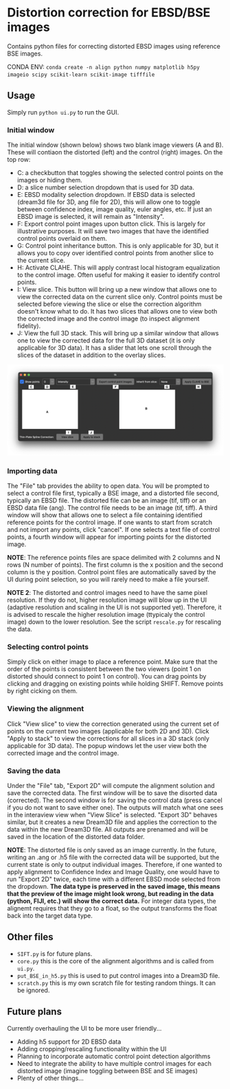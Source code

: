 # Distortion correction for EBSD/BSE images

Contains python files for correcting distorted EBSD images using reference BSE images.

CONDA ENV: `conda create -n align python numpy matplotlib h5py imageio scipy scikit-learn scikit-image tifffile`


## Usage

Simply run `python ui.py` to run the GUI.

### Initial window

The initial window (shown below) shows two blank image viewers (A and B). These will contiaon the distorted (left) and the control (right) images. On the top row:
- C: a checkbutton that toggles showing the selected control points on the images or hiding them.
- D: a slice number selection dropdown that is used for 3D data.
- E: EBSD modality selection dropdown. If EBSD data is selected (dream3d file for 3D, ang file for 2D), this will allow one to toggle between confidence index, image quality, euler angles, etc. If just an EBSD image is selected, it will remain as "Intensity".
- F: Export control point images upon button click. This is largely for illustrative purposes. It will save two images that have the identified control points overlaid on them.
- G: Control point inheritance button. This is only applicable for 3D, but it allows you to copy over identified control points from another slice to the current slice.
- H: Activate CLAHE. This will apply contrast local histogram equalization to the control image. Often useful for making it easier to identify control points.
- I: View slice. This button will bring up a new window that allows one to view the corrected data on the current slice only. Control points must be selected before viewing the slice or else the correction algorithm doesn't know what to do. It has two slices that allows one to view both the corrected image and the control image (to inspect alignment fidelity).
- J: View the full 3D stack. This will bring up a similar window that allows one to view the corrected data for the full 3D dataset (it is only applicable for 3D data). It has a slider that lets one scroll through the slices of the dataset in addition to the overlay slices.

![image](./theme/UI-Annotated.png "GUI")

### Importing data

The "File" tab provides the ability to open data. You will be prompted to select a control file first, typically a BSE image, and a distorted file second, typically an EBSD file. The distorted file can be an image (tif, tiff) or an EBSD data file (ang). The control file needs to be an image (tif, tiff). A third window will show that allows one to select a file containing identified reference points for the control image. If one wants to start from scratch and not import any points, click "cancel". If one selects a text file of control points, a fourth window will appear for importing points for the distorted image.

**NOTE**: The reference points files are space delimited with 2 columns and N rows (N number of points). The first column is the x position and the second column is the y position. Control point files are automatically saved by the UI during point selection, so you will rarely need to make a file yourself.

**NOTE 2**: The distorted and control images need to have the same pixel resolution. If they do not, higher resolution image will blow up in the UI (adaptive resolution and scaling in the UI is not supported yet). Therefore, it is advised to rescale the higher resolution image (ttypicaly the control image) down to the lower resolution. See the script `rescale.py` for rescaling the data.

### Selecting control points

Simply click on either image to place a reference point. Make sure that the order of the points is consistent between the two viewers (point 1 on distorted should connect to point 1 on control). You can drag points by clicking and dragging on existing points while holding SHIFT. Remove points by right cicking on them.

### Viewing the alignment

Click "View slice" to view the correction generated using the current set of points on the current two images (applicable for both 2D and 3D). Click "Apply to stack" to view the corrections for all slices in a 3D stack (only applicable for 3D data). The popup windows let the user view both the corrected image and the control image.

### Saving the data

Under the "File" tab, "Export 2D" will compute the alignment solution and save the corrected data. The first window will be to save the disorted data (corrected). The second window is for saving the control data (press cancel if you do not want to save either one). The outputs will match what one sees in the interaview view when "View Slice" is selected. "Export 3D" behaves similar, but it creates a new Dream3D file and applies the correction to the data within the new Dream3D file. All outputs are prenamed and will be saved in the location of the distorted data folder.

**NOTE**: The distorted file is only saved as an image currently. In the future, writing an .ang or .h5 file with the corrected data will be supported, but the current state is only to output individual images. Therefore, if one wanted to apply alignment to Confidence Index and Image Quality, one would have to run "Export 2D" twice, each time with a different EBSD mode selected from the dropdown. **The data type is preserved in the saved image, this means that the preview of the image might look wrong, but reading in the data (python, FIJI, etc.) will show the correct data.** For integer data types, the alignemt requires that they go to a float, so the output transforms the float back into the target data type.


## Other files

- `SIFT.py` is for future plans.
- `core.py` this is the core of the alignment algorithms and is called from `ui.py`.
- `put_BSE_in_h5.py` this is used to put control images into a Dream3D file.
- `scratch.py` this is my own scratch file for testing random things. It can be ignored.


## Future plans

Currently overhauling the UI to be more user friendly...

- Adding h5 support for 2D EBSD data
- Adding cropping/rescaling functionality within the UI
- Planning to incorporate automatic control point detection algorithms
- Need to integrate the ability to have multiple control images for each distorted image (imagine toggling between BSE and SE images)
- Plenty of other things...
